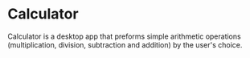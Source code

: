 # Calculator

Calculator is a desktop app that preforms simple arithmetic operations (multiplication, division, subtraction and addition) by the user's choice.


